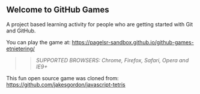 ## Welcome to GitHub Games

A project based learning activity for people who are getting started with Git and GitHub.

You can play the game at: https://pagelsr-sandbox.github.io/github-games-etnietering/

>> _*SUPPORTED BROWSERS*: Chrome, Firefox, Safari, Opera and IE9+_

This fun open source game was cloned from: https://github.com/jakesgordon/javascript-tetris
